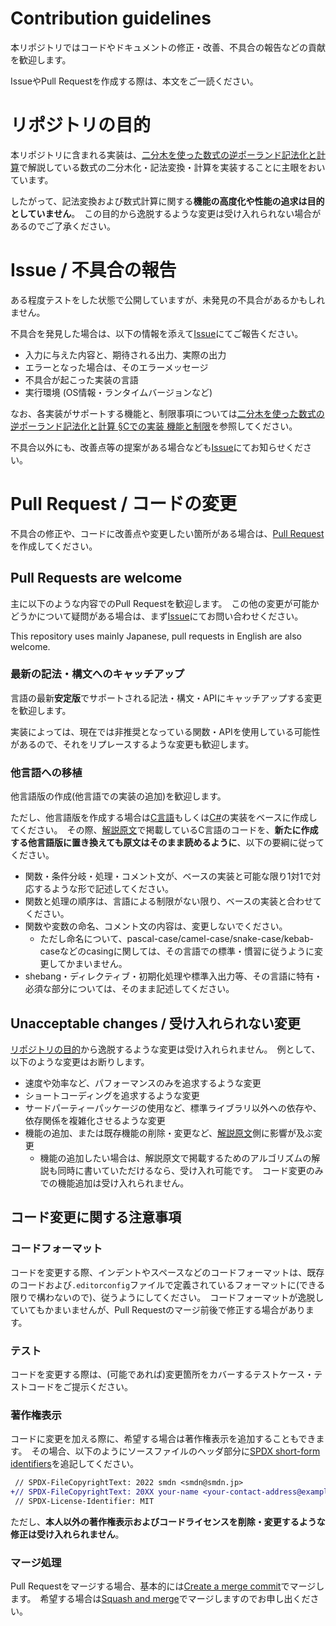 # Contribution guidelines
本リポジトリではコードやドキュメントの修正・改善、不具合の報告などの貢献を歓迎します。

IssueやPull Requestを作成する際は、本文をご一読ください。

# リポジトリの目的
本リポジトリに含まれる実装は、[二分木を使った数式の逆ポーランド記法化と計算](https://smdn.jp/programming/tips/polish/)で解説している数式の二分木化・記法変換・計算を実装することに主眼をおいています。

したがって、記法変換および数式計算に関する**機能の高度化や性能の追求は目的としていません**。　この目的から逸脱するような変更は受け入れられない場合があるのでご了承ください。

# Issue / 不具合の報告
ある程度テストをした状態で公開していますが、未発見の不具合があるかもしれません。

不具合を発見した場合は、以下の情報を添えて[Issue](/issues/)にてご報告ください。
- 入力に与えた内容と、期待される出力、実際の出力
- エラーとなった場合は、そのエラーメッセージ
- 不具合が起こった実装の言語
- 実行環境 (OS情報・ランタイムバージョンなど)

なお、各実装がサポートする機能と、制限事項については[二分木を使った数式の逆ポーランド記法化と計算 §Cでの実装 機能と制限](https://smdn.jp/programming/tips/polish/#Implementation_C_FeaturesAndLimitations)を参照してください。

不具合以外にも、改善点等の提案がある場合なども[Issue](/issues/)にてお知らせください。

# Pull Request / コードの変更
不具合の修正や、コードに改善点や変更したい箇所がある場合は、[Pull Request](/pulls/)を作成してください。

## Pull Requests are welcome
主に以下のような内容でのPull Requestを歓迎します。　この他の変更が可能かどうかについて疑問がある場合は、まず[Issue](/issues/)にてお問い合わせください。

This repository uses mainly Japanese, pull requests in English are also welcome.

### 最新の記法・構文へのキャッチアップ
言語の最新**安定版**でサポートされる記法・構文・APIにキャッチアップする変更を歓迎します。

実装によっては、現在では非推奨となっている関数・APIを使用している可能性があるので、それをリプレースするような変更も歓迎します。

### 他言語への移植
他言語版の作成(他言語での実装の追加)を歓迎します。

ただし、他言語版を作成する場合は[C言語](/src/impls/c/)もしくは[C#](/src/impls/csharp/)の実装をベースに作成してください。　その際、[解説原文](https://smdn.jp/programming/tips/polish/)で掲載しているC言語のコードを、**新たに作成する他言語版に置き換えても原文はそのまま読めるように**、以下の要綱に従ってください。

- 関数・条件分岐・処理・コメント文が、ベースの実装と可能な限り1対1で対応するような形で記述してください。
- 関数と処理の順序は、言語による制限がない限り、ベースの実装と合わせてください。
- 関数や変数の命名、コメント文の内容は、変更しないでください。
  - ただし命名について、pascal-case/camel-case/snake-case/kebab-caseなどのcasingに関しては、その言語での標準・慣習に従うように変更してかまいません。
- shebang・ディレクティブ・初期化処理や標準入出力等、その言語に特有・必須な部分については、そのまま記述してください。

## Unacceptable changes / 受け入れられない変更
[リポジトリの目的](#リポジトリの目的)から逸脱するような変更は受け入れられません。　例として、以下のような変更はお断りします。

- 速度や効率など、パフォーマンスのみを追求するような変更
- ショートコーディングを追求するような変更
- サードパーティーパッケージの使用など、標準ライブラリ以外への依存や、依存関係を複雑化させるような変更
- 機能の追加、または既存機能の削除・変更など、[解説原文](https://smdn.jp/programming/tips/polish/)側に影響が及ぶ変更
  - 機能の追加したい場合は、解説原文で掲載するためのアルゴリズムの解説も同時に書いていただけるなら、受け入れ可能です。　コード変更のみでの機能追加は受け入れられません。

## コード変更に関する注意事項

### コードフォーマット
コードを変更する際、インデントやスペースなどのコードフォーマットは、既存のコードおよび`.editorconfig`ファイルで定義されているフォーマットに(できる限りで構わないので)、従うようにしてください。　コードフォーマットが逸脱していてもかまいませんが、Pull Requestのマージ前後で修正する場合があります。

### テスト
コードを変更する際は、(可能であれば)変更箇所をカバーするテストケース・テストコードをご提示ください。

### 著作権表示
コードに変更を加える際に、希望する場合は著作権表示を追加することもできます。　その場合、以下のようにソースファイルのヘッダ部分に[SPDX short-form identifiers](https://spdx.dev/ids/)を追記してください。

```diff
 // SPDX-FileCopyrightText: 2022 smdn <smdn@smdn.jp>
+// SPDX-FileCopyrightText: 20XX your-name <your-contact-address@example.jp>
 // SPDX-License-Identifier: MIT
```

ただし、**本人以外の著作権表示およびコードライセンスを削除・変更するような修正は受け入れられません**。

### マージ処理
Pull Requestをマージする場合、基本的には[Create a merge commit](https://docs.github.com/ja/pull-requests/collaborating-with-pull-requests/incorporating-changes-from-a-pull-request/about-pull-request-merges)でマージします。　希望する場合は[Squash and merge](https://docs.github.com/ja/pull-requests/collaborating-with-pull-requests/incorporating-changes-from-a-pull-request/about-pull-request-merges#squash-and-merge-your-pull-request-commits)でマージしますのでお申し出ください。

